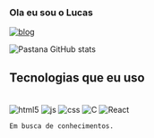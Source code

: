 ### Ola eu sou o Lucas 

[![blog](https://img.shields.io/badge/LinkedIn-0077B5?style=for-the-badge&logo=linkedin&logoColor=white)](https://www.linkedin.com/in/lucas-pastana-125329276/)

![Pastana GitHub stats](https://github-readme-stats.vercel.app/api?username=LucasPastana&show_icons=true&theme=radical)

## Tecnologias que eu  uso

<div style="display: inline_block"><br/>
    <img align="center" alt="html5" src="https://img.shields.io/badge/HTML5-E34F26?style=for-the-badge&logo=html5&logoColor=white"/>
    <img align="center" alt="js" src="https://img.shields.io/badge/JavaScript-F7DF1E?style=for-the-badge&logo=javascript&logoColor=black"/>
    <img align="center" alt="css" src="https://img.shields.io/badge/CSS3-1572B6?style=for-the-badge&logo=css3&logoColor=white"/>
    <img align="center" alt="C" src="https://img.shields.io/badge/C-00599C?style=for-the-badge&logo=c&logoColor=white"/>
    <img align="center" alt="React" src="https://img.shields.io/badge/React-20232A?style=for-the-badge&logo=react&logoColor=61DAFB"/><br>

    Em busca de conhecimentos.
